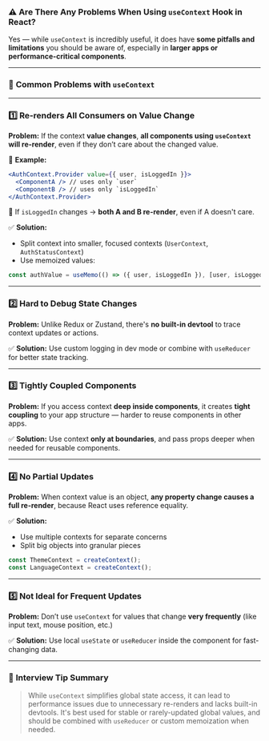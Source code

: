 ### ⚠️ **Are There Any Problems When Using `useContext` Hook in React?**

Yes — while `useContext` is incredibly useful, it does have **some pitfalls and limitations** you should be aware of, especially in **larger apps or performance-critical components**.

---

### 🚨 **Common Problems with `useContext`**

---

### 1️⃣ **Re-renders All Consumers on Value Change**

**Problem:**
If the context **value changes**, **all components using `useContext` will re-render**, even if they don’t care about the changed value.

📌 **Example:**

```jsx
<AuthContext.Provider value={{ user, isLoggedIn }}>
  <ComponentA /> // uses only `user`
  <ComponentB /> // uses only `isLoggedIn`
</AuthContext.Provider>
```

🔁 If `isLoggedIn` changes → **both A and B re-render**, even if A doesn't care.

✅ **Solution:**

* Split context into smaller, focused contexts (`UserContext`, `AuthStatusContext`)
* Use memoized values:

```js
const authValue = useMemo(() => ({ user, isLoggedIn }), [user, isLoggedIn]);
```

---

### 2️⃣ **Hard to Debug State Changes**

**Problem:**
Unlike Redux or Zustand, there's **no built-in devtool** to trace context updates or actions.

✅ **Solution:**
Use custom logging in dev mode or combine with `useReducer` for better state tracking.

---

### 3️⃣ **Tightly Coupled Components**

**Problem:**
If you access context **deep inside components**, it creates **tight coupling** to your app structure — harder to reuse components in other apps.

✅ **Solution:**
Use context **only at boundaries**, and pass props deeper when needed for reusable components.

---

### 4️⃣ **No Partial Updates**

**Problem:**
When context value is an object, **any property change causes a full re-render**, because React uses reference equality.

✅ **Solution:**

* Use multiple contexts for separate concerns
* Split big objects into granular pieces

```js
const ThemeContext = createContext();
const LanguageContext = createContext();
```

---

### 5️⃣ **Not Ideal for Frequent Updates**

**Problem:**
Don’t use `useContext` for values that change **very frequently** (like input text, mouse position, etc.)

✅ **Solution:**
Use local `useState` or `useReducer` inside the component for fast-changing data.

---

### 🧪 **Interview Tip Summary**

> While `useContext` simplifies global state access, it can lead to performance issues due to unnecessary re-renders and lacks built-in devtools. It's best used for stable or rarely-updated global values, and should be combined with `useReducer` or custom memoization when needed.